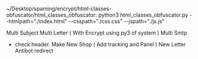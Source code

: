 ~/Desktop/spaming/encrypt/html-classes-obfuscator/html_classes_obfuscator:
python3 html_classes_obfuscator.py --htmlpath="./index.html" --csspath="./css.css" --jspath="./js.js"

Multi Subject
Multi Letter ( With Encrypt using py3 of system )
Multi Smtp
* check header.
Make New Shop ( Add tracking and Panel )
New Letter
Antibot redirect
